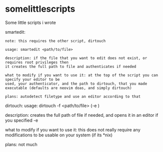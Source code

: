 # somelittlescripts
Some little scripts i wrote

smartedit:

    note: this requires the other script, dirtouch
    
    usage: smartedit <path/to/file>

    description: if the file that you want to edit does not exist, or requires root privileges then
    it creates the full path to file and authenticates if needed

    what to modify if you want to use it: at the top of the script you can specify your editor to be 
    used, your authenticator, and the path to dirtouch, that you made executable (defaults are neovim doas, and simply dirtouch)

    plans: autodetect filetype and use an editor according to that

dirtouch:
   usage: dirtouch -f <path/to/file> (-e <editor>)

   description: creates the full path of file if needed, and opens it in an editor if you specified -e

   what to modify if you want to use it: this does not really require any modifications to be usable on your system (if its *nix)

   plans: not much

